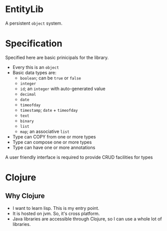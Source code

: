 EntityLib
=========

A persistent `object` system.

# Specification

Specified here are basic prinicipals for the library.

* Every this is an `object`
* Basic data types are:
  * `boolean`; can be `true` or `false`
  * `integer`
  * `id`; an `integer` with auto-generated value
  * `decimal`
  * `date`
  * `timeofday`
  * `timestamp`; `date` + `timeofday`
  * `text`
  * `binary`
  * `list`
  * `map`; an associative `list`
* Type can COPY from one or more types
* Type can compose one or more types
* Type can have one or more annotations

A user friendly interface is required to provide CRUD facilities for types

# Clojure

## Why Clojure

* I want to learn lisp. This is my entry point.
* It is hosted on jvm. So, it's cross platform.
* Java libraries are accessible through Clojure, so I can use a whole lot of libraries.
